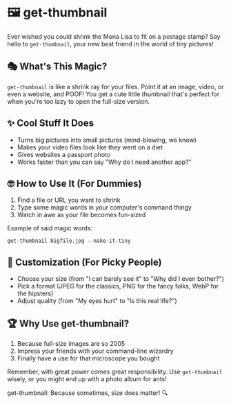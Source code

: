 # 🖼️ get-thumbnail

Ever wished you could shrink the Mona Lisa to fit on a postage stamp? Say hello to `get-thumbnail`, your new best friend in the world of tiny pictures!

## 🎭 What's This Magic?

`get-thumbnail` is like a shrink ray for your files. Point it at an image, video, or even a website, and POOF! You get a cute little thumbnail that's perfect for when you're too lazy to open the full-size version.

## ✨ Cool Stuff It Does

- Turns big pictures into small pictures (mind-blowing, we know)
- Makes your video files look like they went on a diet
- Gives websites a passport photo
- Works faster than you can say "Why do I need another app?"

## 🤓 How to Use It (For Dummies)

1. Find a file or URL you want to shrink
2. Type some magic words in your computer's command thingy
3. Watch in awe as your file becomes fun-sized

Example of said magic words:
```
get-thumbnail bigfile.jpg --make-it-tiny
```

## 🎨 Customization (For Picky People)

- Choose your size (from "I can barely see it" to "Why did I even bother?")
- Pick a format (JPEG for the classics, PNG for the fancy folks, WebP for the hipsters)
- Adjust quality (from "My eyes hurt" to "Is this real life?")

## 🏆 Why Use get-thumbnail?

1. Because full-size images are so 2005
2. Impress your friends with your command-line wizardry
3. Finally have a use for that microscope you bought

Remember, with great power comes great responsibility. Use `get-thumbnail` wisely, or you might end up with a photo album for ants!

get-thumbnail: Because sometimes, size does matter! 🔍
